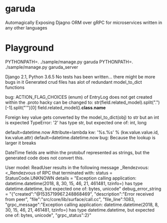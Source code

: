 # garuda
Automagically Exposing Djagno ORM over gRPC for microservices written in any other languages

# Playground
PYTHONPATH=. ./sample/manage.py garuda
PYTHONPATH=. ./sample/manage.py garuda_server

 Django 2.1, Python 3.6.5
 No tests has been written... there might be more bugs in it
 Generated crud files has alot of redundant model_to_dict functions

 bug: ACTION_FLAG_CHOICES (enum) of EntryLog does not get created within the .proto
 hacky can be changed to:
 str(field.related_model).split(".")[-1].split("'")[0]
 field.related_model().__class__.__name__

 Foreign key value gets converted by the model_to_dict(obj) to str but an int is expected
 TypeError: '2' has type str, but expected one of: int, long

 default=datetime.now
 Attribute=lambda kw: '%s.%s' % (kw.value.value.id, kw.value.attr)
 default=datetime.datetime.now
 bug: Because the lookup is larger it breaks

 DateTime fields are within the protobuf represented as strings, but the generated code does not convert this.

 User model: ReadUser results in the following message
 _Rendezvous: <_Rendezvous of RPC that terminated with:
         status = StatusCode.UNKNOWN
         details = "Exception calling application: datetime.datetime(2018, 8, 30, 15, 46, 21, 461481, tzinfo=<UTC>)
                    has type datetime.datetime, but expected one of: bytes, unicode"
         debug_error_string =
               "{"created":"@1535719967.248868469",
         "description":"Error received from peer",
         "file":"src/core/lib/surface/call.cc",
         "file_line":1083,
         "grpc_message":"Exception calling application: datetime.datetime(2018, 8, 30, 15, 46, 21, 461481,
                         tzinfo=<UTC>) has type datetime.datetime, but expected one of: bytes, unicode",
         "grpc_status":2}"
